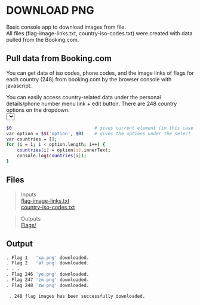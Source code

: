 # DOWNLOAD PNG

Basic console app to download images from file.  
All files (flag-image-links.txt, country-iso-codes.txt) were created with data pulled from the Booking.com.


## Pull data from Booking.com 

You can get data of iso codes, phone codes, and the image links of flags for each country (248) from booking.com by the browser console with javascript.  

You can easily access country-related data under the personal details/phone number menu link + edit button. There are 248 country options on the dropdown.   
<select class="bui-form__control" name="dial_code"> area contains all the countries. By choosing this line of the code, you can read all the data from console with javascript like below:   


```bash
$0                               # gives current element (in this case <select>)  
var option = $$('option', $0)    # gives the options under the select  
var countries = [];
for (i = 1; i < option.length; i++) {
	countries[i] = option[i].innerText;
	console.log(countries[i]);
}

```

## Files
> Inputs  
[flag-image-links.txt](https://github.com/iremozkal/DownloadPng/blob/main/DownloadPng/bin/Debug/Files/flag-image-links.txt)  
[country-iso-codes.txt](https://github.com/iremozkal/DownloadPng/blob/main/DownloadPng/bin/Debug/Files/country-iso-codes.txt)  

> Outputs  
[Flags/](https://github.com/iremozkal/DownloadPng/tree/main/DownloadPng/bin/Debug/Flags)   



## Output
```bash
. Flag 1   'xa.png' downloaded.  
. Flag 2   'af.png' downloaded.  
. . .   
. Flag 246 'ye.png' downloaded.  
. Flag 247 'zm.png' downloaded.  
. Flag 248 'zw.png' downloaded.  

 . 248 flag images has been successfully downloaded.
```
